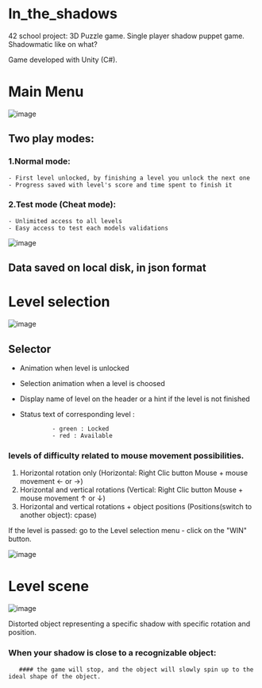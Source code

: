 # In_the_shadows

42 school project: 3D Puzzle game. Single player shadow puppet game. Shadowmatic like on what?

Game developed with Unity (C#).

# Main Menu

![image](https://user-images.githubusercontent.com/51932861/188350755-334bb066-6fe4-4f9e-9e99-3aa0e6fcbfdc.png)

## Two play modes:
  ### 1.Normal mode:
    - First level unlocked, by finishing a level you unlock the next one
    - Progress saved with level's score and time spent to finish it
  ### 2.Test mode (Cheat mode):
    - Unlimited access to all levels
    - Easy access to test each models validations
![image](https://user-images.githubusercontent.com/51932861/188354351-84ee2698-89b1-4e83-a3d6-f8811905b038.png)

## Data saved on local disk, in json format

# Level selection

![image](https://user-images.githubusercontent.com/51932861/188350858-5f747168-c13d-4f4b-aee6-564d25d5249c.png)

## Selector
  - Animation when level is unlocked
  - Selection animation when a level is choosed
  - Display name of level on the header or a hint if the level is not finished
  - Status text of corresponding level :

                 - green : Locked
                 - red : Available

### levels of difficulty related to mouse movement possibilities.

  1. Horizontal rotation only (Horizontal:  Right Clic button Mouse  + mouse movement ← or →)
  2. Horizontal and vertical rotations (Vertical: Right Clic button Mouse + mouse movement ↑ or ↓)
  3. Horizontal and vertical rotations + object positions (Positions(switch to another object): cpase)

If the level is passed: go to the Level selection menu - click on the "WIN" button.

![image](https://user-images.githubusercontent.com/51932861/188352402-e4095242-5d89-4d3e-aef0-7c9cab6f94da.png)

# Level scene

![image](https://user-images.githubusercontent.com/51932861/188352887-32d14099-d094-4ac7-aba7-0247ef8b6dc0.png)

Distorted object representing a specific shadow with specific rotation and position.


### When your shadow is close to a recognizable object: 
       #### the game will stop, and the object will slowly spin up to the ideal shape of the object.
